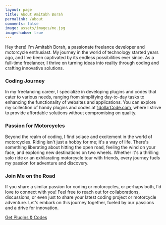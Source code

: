 ```yaml
---
layout: page
title: About Amitabh Borah 
permalink: /about
comments: false
image: assets/images/me.jpg
imageshadow: true
---
```



Hey there! I'm Amitabh Borah, a passionate freelance developer and motorcycle enthusiast. My journey in the world of technology started years ago, and I've been captivated by its endless possibilities ever since. As a full-time freelancer, I thrive on turning ideas into reality through coding and crafting innovative solutions.

### Coding Journey

In my freelancing career, I specialize in developing plugins and codes that cater to various needs, ranging from simplifying day-to-day tasks to enhancing the functionality of websites and applications. You can explore my collection of handy plugins and codes at [1dollarCode.com](https://1dollarcode.com/), where I strive to provide affordable solutions without compromising on quality.

### Passion for Motorcycles

Beyond the realm of coding, I find solace and excitement in the world of motorcycles. Riding isn't just a hobby for me; it's a way of life. There's something liberating about hitting the open road, feeling the wind on your face, and exploring new destinations on two wheels. Whether it's a thrilling solo ride or an exhilarating motorcycle tour with friends, every journey fuels my passion for adventure and discovery.

### Join Me on the Road

If you share a similar passion for coding or motorcycles, or perhaps both, I'd love to connect with you! Feel free to reach out for collaborations, discussions, or even just to share your latest coding project or motorcycle adventure. Let's embark on this journey together, fueled by our passions and a drive for innovation.

<a target="_blank" href="https://1dollarcode.com/" class="btn btn-dark"> Get Plugins & Codes</a>

